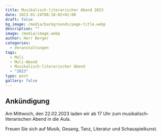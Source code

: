 ```yaml
---
title: Musikalisch-literarischer Abend 2023
date: 2023-01-24T08:18:02+01:00
draft: false
bg_image: /media/backgrounds/page-title.webp
description: ""
image: /media/image.webp
author: Herr Berger
categories:
  - Veranstaltungen
tags:
  - Muli
  - Muli-Abend
  - Musikalisch-literarischer Abend
  - "2023"
type: post
gallery: false
---
```

## Ankündigung

Am Mittwoch, den 22.02.2023 laden wir ab 17 Uhr zum musikalisch-literarischen Abend in die Aula.

Freuen Sie sich auf Musik, Gesang, Tanz, Literatur und Schauspielkunst.
